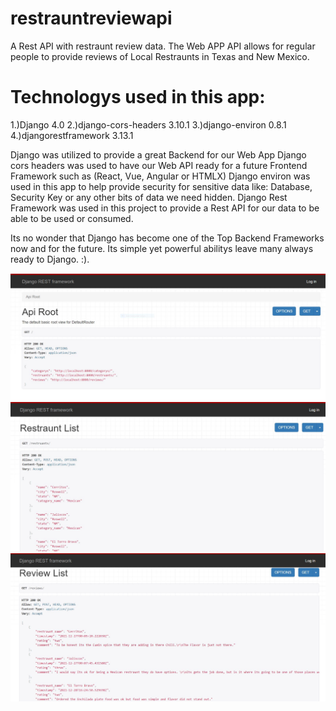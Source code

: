 # restrauntreviewapi
A  Rest API with restraunt review data.
The Web APP API allows for regular people to provide reviews of Local Restraunts in Texas and New Mexico. 


Technologys used in this app:
============================
1.)Django              4.0
2.)django-cors-headers 3.10.1
3.)django-environ      0.8.1
4.)djangorestframework 3.13.1


Django was utilized to provide a great Backend for our Web App
Django cors headers was used to have our Web API ready for a future Frontend Framework such as (React, Vue, Angular or HTMLX)
Django environ was used in this app to help provide security for sensitive data like: Database, Security Key or any other bits of data we need hidden.
Django Rest Framework was used in this project to provide a Rest API for our data to be able to be used or consumed.

Its no wonder that Django has become one of the Top Backend Frameworks now and for the future.
Its simple yet powerful abilitys leave many always ready to Django.
:).


![Alt text](reviewme1.JPG?raw=true)
![Alt text](reviewme2.JPG?raw=true)
![Alt text](reviewme3.JPG?raw=true)
